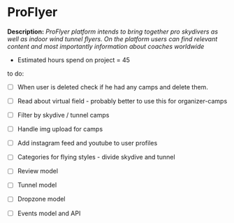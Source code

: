 # ProFlyer

**Description:**
_ProFlyer platform intends to bring together pro skydivers as well as indoor wind tunnel flyers. On the platform users can find relevant content and most importantly information about coaches worldwide_

- Estimated hours spend on project = 45

to do:

- [ ] When user is deleted check if he had any camps and delete them.
- [ ] Read about virtual field - probably better to use this for organizer-camps
- [ ] Filter by skydive / tunnel camps
- [ ] Handle img upload for camps
- [ ] Add instagram feed and youtube to user profiles
- [ ] Categories for flying styles - divide skydive and tunnel

- [ ] Review model
- [ ] Tunnel model
- [ ] Dropzone model
- [ ] Events model and API
